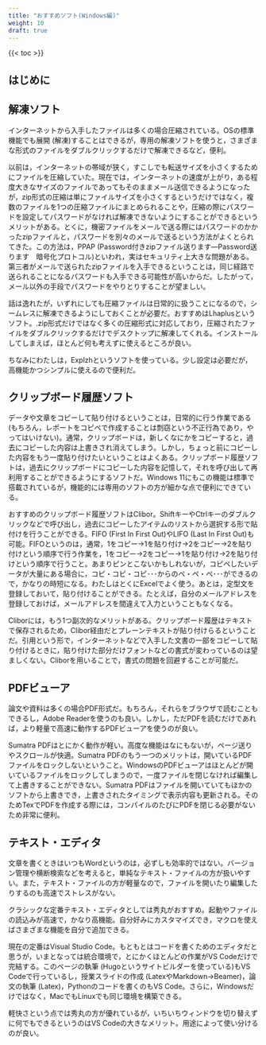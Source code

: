 ```yaml
---
title: "おすすめソフト(Windows編)"
weight: 10
draft: true
---
```


{{< toc >}}

## はじめに


## 解凍ソフト

インターネットから入手したファイルは多くの場合圧縮されている。OSの標準機能でも展開 (解凍)することはできるが，専用の解凍ソフトを使うと，さまざまな形式のファイルをダブルクリックするだけで解凍できるなど，便利。

以前は，インターネットの帯域が狭く，すこしでも転送サイズを小さくするためにファイルを圧縮していた。現在では，インターネットの速度が上がり，ある程度大きなサイズのファイルであってもそのままメール送信できるようになったが，zip形式の圧縮は単にファイルサイズを小さくするというだけではなく，複数のファイルを1つの圧縮ファイルにまとめられることや，圧縮の際にパスワードを設定してパスワードがなければ解凍できないようにすることができるというメリットがある。とくに，機密ファイルをメールで送る際にはパスワードのかかったzipファイルと，パスワードを別々のメールで送るという方法がよくとられてきた。この方法は，PPAP (Password付きzipファイル送ります—Password送ります　暗号化プロトコル)といわれ，実はセキュリティ上大きな問題がある。第三者がメールで送られたzipファイルを入手できるということは，同じ経路で送られることになるパスワードも入手できる可能性が高いからだ。したがって，メール以外の手段でパスワードをやりとりすることが望ましい。

話は逸れたが，いずれにしても圧縮ファイルは日常的に扱うことになるので，シームレスに解凍できるようにしておくことが必要だ。おすすめはLhaplusというソフト。.zip形式だけではなく多くの圧縮形式に対応しており，圧縮されたファイルをダブルクリックするだけでデスクトップに解凍してくれる。インストールしてしまえば，ほとんど何も考えずに使えるところが良い。

ちなみにわたしは，Explzhというソフトを使っている。少し設定は必要だが，高機能かつシンプルに使えるので便利だ。

## クリップボード履歴ソフト

データや文章をコピーして貼り付けるということは，日常的に行う作業である (もちろん，レポートをコピペで作成することは剽窃という不正行為であり，やってはいけない)。通常，クリップボードは，新しくなにかをコピーすると，過去にコピーした内容は上書きされ消えてしまう。しかし，ちょっと前にコピーした内容をもう一度貼り付けたいということはよくある。クリップボード履歴ソフトは，過去にクリップボードにコピーした内容を記憶して，それを呼び出して再利用することができるようにするソフトだ。Windows 11にもこの機能は標準で搭載されているが，機能的には専用のソフトの方が細かな点で便利にできている。

おすすめのクリップボード履歴ソフトはClibor。ShiftキーやCtrlキーのダブルクリックなどで呼び出し，過去にコピーしたアイテムのリストから選択する形で貼付けを行うことができる。FIFO (First In First Out)やLIFO (Last In First Out)も可能。FIFOというのは，通常，1をコピー→1を貼り付け→2をコピー→2を貼り付けという順序で行う作業を，1をコピー→2をコピー→1を貼り付け→2を貼り付けという順序で行うこと。あまりピンとこないかもしれないが，コピペしたいデータが大量にある場合に，コピ・コピ・コピ･･･からのペ・ペ・ペ･･･ができるので，かなりの時短になる。わたしはとくにExcelでよく使う。あとは，定型文を登録しておいて，貼り付けることができる。たとえば，自分のメールアドレスを登録しておけば，メールアドレスを間違えて入力ということもなくなる。

Cliborには，もう1つ副次的なメリットがある。クリップボード履歴はテキストで保存されるため，Clibor経由だとプレーンテキストが貼り付けらるということだ。引用という形で，インターネットなどで入手した文書の一部をコピーして貼り付けるときに，貼り付けた部分だけフォントなどの書式が変わっているのは望ましくない。Cliborを用いることで，書式の問題を回避することが可能だ。

## PDFビューア

論文や資料は多くの場合PDF形式だ。もちろん，それらをブラウザで読むこともできるし，Adobe Readerを使うのも良い。しかし，ただPDFを読むだけであれば，より軽量で高速に動作するPDFビューアを使うのが良い。

Sumatra PDFはとにかく動作が軽い。高度な機能はなにもないが，ページ送りやスクロールが快適。Sumatra PDFのもう一つのメリットは，開いているPDFファイルをロックしないということ。WindowsのPDFビューアはほとんどが開いているファイルをロックしてしまうので，一度ファイルを閉じなければ編集して上書きすることができない。Sumatra PDFはファイルを開いていてもほかのソフトから上書きでき，上書きされたタイミングで表示内容も更新される。そのためTexでPDFを作成する際には，コンパイルのたびにPDFを閉じる必要がないため非常に便利。

## テキスト・エディタ

文章を書くときはいつもWordというのは，必ずしも効率的ではない。バージョン管理や横断検索などを考えると，単純なテキスト・ファイルの方が扱いやすい。また，テキスト・ファイルの方が軽量なので，ファイルを開いたり編集したりするのも高速でストレスがない。

クラシックな定番テキスト・エディタとしては秀丸がおすすめ。起動やファイルの読込みが高速で，かなり高機能。自分好みにカスタマイズでき，マクロを使えばさまざまな機能を自分で追加できる。

現在の定番はVisual Studio Code。もともとはコードを書くためのエディタだと思うが，いまとなっては統合環境で，とにかくほとんどの作業がVS Codeだけで完結する。このページの執筆 (Hugoというサイトビルダーを使っている)もVS Codeで行っているし，授業スライドの作成 (LatexやMarkdown→Beamer)，論文の執筆 (Latex)，Pythonのコードを書くのもVS Code。さらに，Windowsだけではなく，MacでもLinuxでも同じ環境を構築できる。

軽快さという点では秀丸の方が優れているが，いちいちウィンドウを切り替えずに何でもできるというのはVS Codeの大きなメリット。用途によって使い分けるのが良い。
